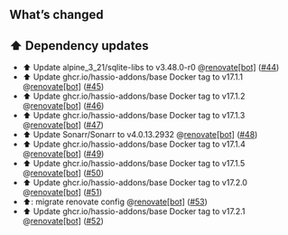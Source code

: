 ## What’s changed

## ⬆️ Dependency updates

- ⬆️ Update alpine_3_21/sqlite-libs to v3.48.0-r0 @[renovate[bot]](https://github.com/apps/renovate) ([#44](https://github.com/hassio-addons/addon-sonarr/pull/44))
- ⬆️ Update ghcr.io/hassio-addons/base Docker tag to v17.1.1 @[renovate[bot]](https://github.com/apps/renovate) ([#45](https://github.com/hassio-addons/addon-sonarr/pull/45))
- ⬆️ Update ghcr.io/hassio-addons/base Docker tag to v17.1.2 @[renovate[bot]](https://github.com/apps/renovate) ([#46](https://github.com/hassio-addons/addon-sonarr/pull/46))
- ⬆️ Update ghcr.io/hassio-addons/base Docker tag to v17.1.3 @[renovate[bot]](https://github.com/apps/renovate) ([#47](https://github.com/hassio-addons/addon-sonarr/pull/47))
- ⬆️ Update Sonarr/Sonarr to v4.0.13.2932 @[renovate[bot]](https://github.com/apps/renovate) ([#48](https://github.com/hassio-addons/addon-sonarr/pull/48))
- ⬆️ Update ghcr.io/hassio-addons/base Docker tag to v17.1.4 @[renovate[bot]](https://github.com/apps/renovate) ([#49](https://github.com/hassio-addons/addon-sonarr/pull/49))
- ⬆️ Update ghcr.io/hassio-addons/base Docker tag to v17.1.5 @[renovate[bot]](https://github.com/apps/renovate) ([#50](https://github.com/hassio-addons/addon-sonarr/pull/50))
- ⬆️ Update ghcr.io/hassio-addons/base Docker tag to v17.2.0 @[renovate[bot]](https://github.com/apps/renovate) ([#51](https://github.com/hassio-addons/addon-sonarr/pull/51))
- ⬆️: migrate renovate config @[renovate[bot]](https://github.com/apps/renovate) ([#53](https://github.com/hassio-addons/addon-sonarr/pull/53))
- ⬆️ Update ghcr.io/hassio-addons/base Docker tag to v17.2.1 @[renovate[bot]](https://github.com/apps/renovate) ([#52](https://github.com/hassio-addons/addon-sonarr/pull/52))
